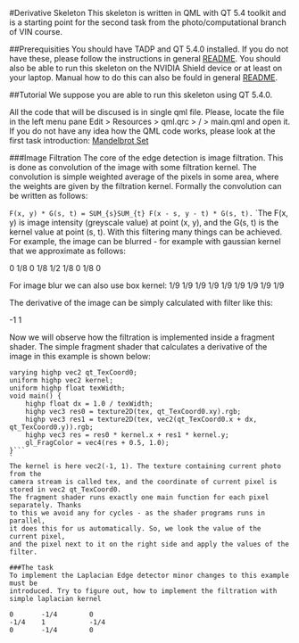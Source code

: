 #Derivative Skeleton
This skeleton is written in QML with QT 5.4 toolkit and is a starting point for
the second task from the photo/computational branch of VIN course. 

##Prerequisities
You should have TADP and QT 5.4.0 installed. If you do not have these, please follow
the instructions in general [README](../README.md). You should also be able to 
run this skeleton on the NVIDIA Shield device or at least on your laptop.
Manual how to do this can also be fould in general [README](../README.md).

##Tutorial
We suppose you are able to run this skeleton using QT 5.4.0.

All the code that will be discused is in single qml file. Please, locate the 
file in the left menu pane Edit > Resources > qml.qrc > / > main.qml and open it.
If you do not have any idea how the QML code works, please look at the first task 
introduction: [Mandelbrot Set](../mandelbrot_set/README.md)

###Image Filtration
The core of the edge detection is image filtration. This is done as convolution of 
the image with some filtration kernel. The convolution is simple weighted average
of the pixels in some area, where the weights are given by the filtration kernel. 
Formally the convolution can be written as follows:

```F(x, y) * G(s, t) = SUM_{s}SUM_{t} F(x - s, y - t) * G(s, t).```
`The F(x, y) is image intensity (greyscale value) at point (x, y), and the G(s, t) 
is the kernel value at point (s, t). With this filtering many things can be achieved.
For example, the image can be blurred - for example with gaussian kernel that 
we approximate as follows:

0	1/8	0
1/8	1/2	1/8
0	1/8	0

For image blur we can also use box kernel:
1/9	1/9	1/9
1/9	1/9	1/9
1/9	1/9	1/9

The derivative of the image can be simply calculated with filter like this:

-1 1

Now we will observe how the filtration is implemented inside a fragment shader.
The simple fragment shader that calculates a derivative of the image in this example
is shown below:
```uniform sampler2D tex;
varying highp vec2 qt_TexCoord0;
uniform highp vec2 kernel;
uniform highp float texWidth;
void main() {
	highp float dx = 1.0 / texWidth;
	highp vec3 res0 = texture2D(tex, qt_TexCoord0.xy).rgb;
	highp vec3 res1 = texture2D(tex, vec2(qt_TexCoord0.x + dx, qt_TexCoord0.y)).rgb;
	highp vec3 res = res0 * kernel.x + res1 * kernel.y;
	gl_FragColor = vec4(res + 0.5, 1.0);
}```
`
The kernel is here vec2(-1, 1). The texture containing current photo from the 
camera stream is called tex, and the coordinate of current pixel is stored in vec2 qt_TexCoord0.
The fragment shader runs exactly one main function for each pixel separately. Thanks 
to this we avoid any for cycles - as the shader programs runs in parallel, 
it does this for us automatically. So, we look the value of the current pixel,
and the pixel next to it on the right side and apply the values of the filter. 

###The task
To implement the Laplacian Edge detector minor changes to this example must be 
introduced. Try to figure out, how to implement the filtration with simple laplacian kernel

0		-1/4		0
-1/4	1			-1/4
0		-1/4		0










